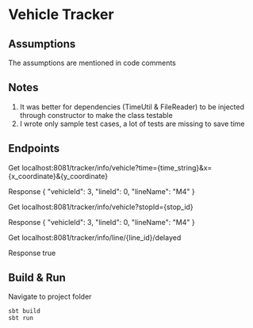 # Vehicle Tracker

## Assumptions

The assumptions are mentioned in code comments

## Notes

1. It was better for dependencies (TimeUtil & FileReader) to be injected through constructor to make the class testable
2. I wrote only sample test cases, a lot of tests are missing to save time

## Endpoints

Get localhost:8081/tracker/info/vehicle?time={time_string}&x={x_coordinate}&{y_coordinate}

Response 
        {
          "vehicleId": 3,
          "lineId": 0,
          "lineName": "M4"
        }


Get localhost:8081/tracker/info/vehicle?stopId={stop_id}

Response 
        {
          "vehicleId": 3,
          "lineId": 0,
          "lineName": "M4"
        }

Get localhost:8081/tracker/info/line/{line_id}/delayed

Response 
        true
        
## Build & Run

Navigate to project folder 

    sbt build
    sbt run

